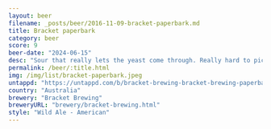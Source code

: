 ```yaml
---
layout: beer
filename: _posts/beer/2016-11-09-bracket-paperbark.md
title: Bracket paperbark
category: beer
score: 9
beer-date: "2024-06-15"
desc: "Sour that really lets the yeast come through. Really hard to pick the flavours, reminds me of a belgian lambic"
permalink: /beer/:title.html
img: /img/list/bracket-paperbark.jpeg
untappd: "https://untappd.com/b/bracket-brewing-bracket-brewing-paperbark/5739457"
country: "Australia"
brewery: "Bracket Brewing"
breweryURL: "brewery/bracket-brewing.html"
style: "Wild Ale - American"
---
```

